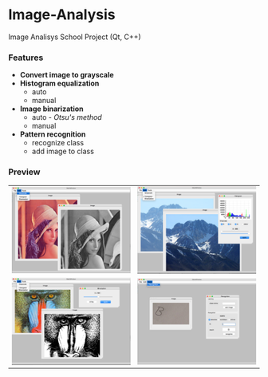 # Image-Analysis
Image Analisys School Project (Qt, C++)

### Features

- **Convert image to grayscale**
- **Histogram equalization**
	- auto
	- manual
- **Image binarization**
	- auto - *Otsu's method*
	- manual
- **Pattern recognition**
	- recognize class
	- add image to class


### Preview

<center>

<table width="90%">
	<tr>
		<td>
			<img src="./screenshots/grayscale.png" width="100%"/>
		</td>
		<td>
			<img src="./screenshots/equalization.png" width="100%"/>
		</td>
	</tr>
	<tr>
		<td>
			<img src="./screenshots/binarization.png" width="100%"/>		</td>
		<td>
			<img src="./screenshots/recognition.png" width="100%"/>
		</td>
	</tr>
	<tr></tr>
</table>

</center>